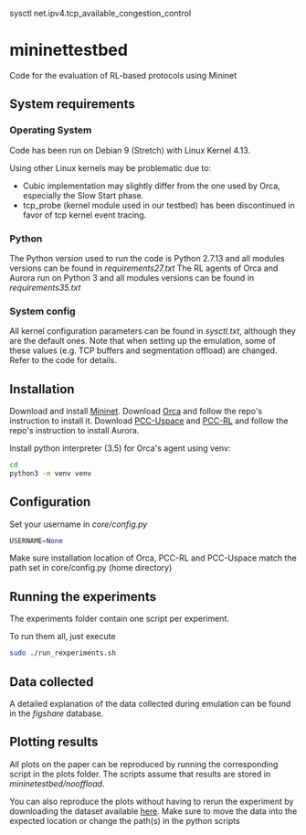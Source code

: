 


sysctl net.ipv4.tcp_available_congestion_control
# mininettestbed
Code for the evaluation of RL-based protocols using Mininet

## System requirements
### Operating System
Code has been run on Debian 9 (Stretch) with Linux Kernel 4.13. 

Using other Linux kernels may be problematic due to:
- Cubic implementation may slightly differ from the one used by Orca, especially the Slow Start phase.
- tcp_probe (kernel module used in our testbed) has been discontinued in favor of tcp kernel event tracing.


### Python
The Python version used to run the code is Python 2.7.13 and all modules versions can be found in *requirements27.txt*
The RL agents of Orca and Aurora run on Python 3 and all modules versions can be found in *requirements35.txt*

### System config
All kernel configuration parameters can be found in *sysctl.txt*, although they are the default ones. Note that when setting up the emulation, some of these values (e.g. TCP buffers and segmentation offload) are changed. Refer to the code for details.

## Installation

Download and install [Mininet](http://mininet.org/).
Download [Orca](https://github.com/Aruuni/Orca) and follow the repo's instruction to install it.
Download [PCC-Uspace](https://github.com/giacomoni/PCC-Uspace) and [PCC-RL](https://github.com/giacomoni/PCC-RL) and follow the repo's instruction to install Aurora.


Install python interpreter (3.5) for Orca's agent using venv:

```bash
cd
python3 -m venv venv
```


## Configuration
Set your username in *core/config.py*

```python
USERNAME=None
```

Make sure installation location of Orca, PCC-RL and PCC-Uspace match the path set in core/config.py (home directory)

## Running the experiments
The experiments folder contain one script per experiment. 

To run them all, just execute

```bash
sudo ./run_rexperiments.sh
```

## Data collected
A detailed explanation of the data collected during emulation can be found in the *figshare* database.

## Plotting results
All plots on the paper can be reproduced by running the corresponding script in the plots folder. The scripts assume that results are stored in *mininetestbed/nooffload*.

You can also reproduce the plots without having to rerun the experiment by downloading the dataset available [here](https://sussex.figshare.com/articles/dataset/Data_for_Reinforcement_Learning-based_Congestion_Control_A_Systematic_Evaluation_of_Fairness_Efficiency_and_Responsiveness/24970173). Make sure to move the data into the expected location or change the path(s) in the python scripts
